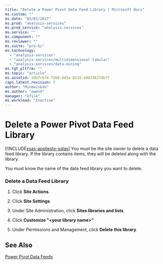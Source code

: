 ```yaml
---
title: "Delete a Power Pivot Data Feed Library | Microsoft Docs"
ms.custom: ""
ms.date: "03/01/2017"
ms.prod: "analysis-services"
ms.prod_service: "analysis-services"
ms.service: ""
ms.component: ""
ms.reviewer: ""
ms.suite: "pro-bi"
ms.technology: 
  - "analysis-services"
  - "analysis-services/multidimensional-tabular"
  - "analysis-services/data-mining"
ms.tgt_pltfrm: ""
ms.topic: "article"
ms.assetid: 5dbfc67e-7260-445a-8210-a9d33827db7f
caps.latest.revision: 7
author: "Minewiskan"
ms.author: "owend"
manager: "kfile"
ms.workload: "Inactive"
---
```

# Delete a Power Pivot Data Feed Library
[!INCLUDE[ssas-appliesto-sqlas](../../includes/ssas-appliesto-sqlas.md)]
  You must be the site owner to delete a data feed library. If the library contains items, they will be deleted along with the library.  
  
 You must know the name of the data feed library you want to delete.  
  
### Delete a Data Feed Library  
  
1.  Click **Site Actions**.  
  
2.  Click **Site Settings**.  
  
3.  Under Site Administration, click **Sites libraries and lists**.  
  
4.  Click **Customize "\<your library name>"**  
  
5.  Under Permissions and Management, click **Delete this library**.  
  
## See Also  
 [Power Pivot Data Feeds](../../analysis-services/power-pivot-sharepoint/power-pivot-data-feeds.md)  
  
  
